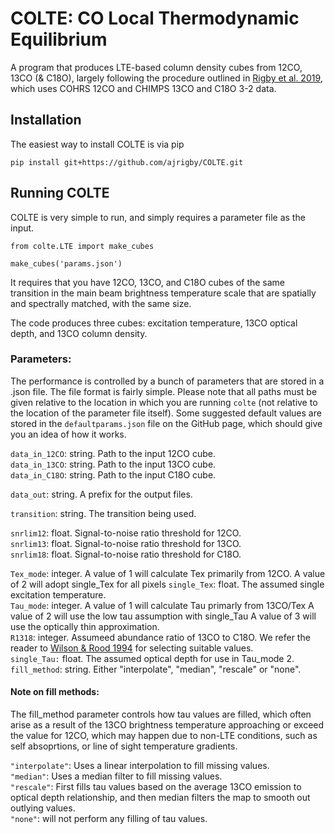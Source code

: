 # COLTE: CO Local Thermodynamic Equilibrium
A program that produces LTE-based column density cubes from 12CO, 13CO (&amp; C18O),
largely following the procedure outlined in [Rigby et al. 2019](https://ui.adsabs.harvard.edu/abs/2019A%26A...632A..58R/abstract), which uses COHRS 12CO and CHIMPS 13CO and C18O 3-2 data.

## Installation
The easiest way to install COLTE is via pip
    
    pip install git+https://github.com/ajrigby/COLTE.git


## Running COLTE
COLTE is very simple to run, and simply requires a parameter file as the input.

    from colte.LTE import make_cubes

    make_cubes('params.json')

It requires that you have 12CO, 13CO, and C18O cubes of the same transition in
the main beam brightness temperature scale that are spatially and spectrally
matched, with the same size.

The code produces three cubes: excitation temperature, 13CO optical depth, and
13CO column density.


### Parameters:
The performance is controlled by a bunch of parameters that are stored in a .json file.
The file format is fairly simple. Please note that all paths must be given relative to
the location in which you are running `colte` (not relative to the location of the 
parameter file itself). Some suggested default values are stored in the 
`defaultparams.json` file on the GitHub page, which should give you an idea of how it works.

`data_in_12CO`: string. Path to the input 12CO cube.                                       
`data_in_13CO`: string. Path to the input 13CO cube.                                          
`data_in_C18O`: string. Path to the input C18O cube.                                          

`data_out`: string. A prefix for the output files. 

`transition`: string. The transition being used.                                                  

`snrlim12`: float. Signal-to-noise ratio threshold for 12CO.                                                           
`snrlim13`: float. Signal-to-noise ratio threshold for 13CO.                                                         
`snrlim18`: float. Signal-to-noise ratio threshold for C18O.                                                          

`Tex_mode`: integer. A value of 1 will calculate Tex primarily from 12CO.
                     A value of 2 will adopt single_Tex for all pixels
`single_Tex`: float. The assumed single  excitation temperature.             
`Tau_mode`: integer. A value of 1 will calculate Tau primarly from 13CO/Tex
                     A value of 2 will use the low tau assumption with single_Tau
                     A value of 3 will use the optically thin approximation.  
`R1318`: integer. Assumeed abundance ratio of 13CO to C18O. We refer the reader to [Wilson & Rood 1994](https://ui.adsabs.harvard.edu/abs/1994ARA%26A..32..191W/abstract) for selecting suitable values.  
`single_Tau:` float. The assumed optical depth for use in Tau_mode 2.  
`fill_method`: string. Either "interpolate", "median", "rescale" or "none".     

#### Note on fill methods:
The fill_method parameter controls how tau values are filled, which often arise as a result of the 13CO brightness temperature approaching or exceed the value for 12CO, which may happen due to non-LTE conditions, such as self absoprtions, or line of sight temperature gradients.

`"interpolate"`: Uses a linear interpolation to fill missing values.  
`"median"`: Uses a median filter to fill missing values.  
`"rescale"`: First fills tau values based on the average 13CO emission to optical depth relationship, and then median filters the map to smooth out outlying values.  
`"none"`: will not perform any filling of tau values.
